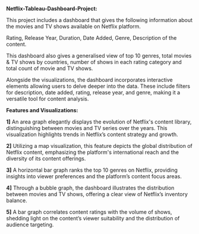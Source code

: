 **Netflix-Tableau-Dashboard-Project:**

This project includes a dashboard that gives the following information about the movies and TV shows available on Netflix platform.

Rating, Release Year, Duration, Date Added, Genre, Description of the content.

This dashboard also gives a generalised view of top 10 genres, total movies & TV shows by countries, number of shows in each rating category and total count of movie and TV shows.

Alongside the visualizations, the dashboard incorporates interactive elements allowing users to delve deeper into the data. These include filters for description, date added, rating, release year, and genre, making it a versatile tool for content analysis.

**Features and Visualizations:**

**1]** An area graph elegantly displays the evolution of Netflix's content library, distinguishing between movies and TV series over the years. This visualization highlights trends in Netflix’s content strategy and growth.

**2]**  Utilizing a map visualization, this feature depicts the global distribution of Netflix content, emphasizing the platform's international reach and the diversity of its content offerings.

**3]**  A horizontal bar graph ranks the top 10 genres on Netflix, providing insights into viewer preferences and the platform’s content focus areas.

**4]** Through a bubble graph, the dashboard illustrates the distribution between movies and TV shows, offering a clear view of Netflix’s inventory balance.

**5]**  A bar graph correlates content ratings with the volume of shows, shedding light on the content’s viewer suitability and the distribution of audience targeting.
